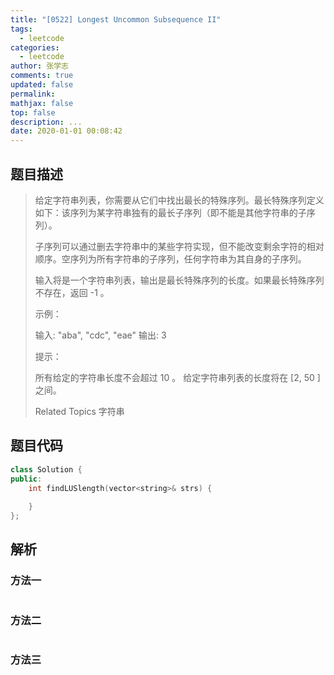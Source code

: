 ```yaml
---
title: "[0522] Longest Uncommon Subsequence II"
tags:
  - leetcode
categories:
  - leetcode
author: 张学志
comments: true
updated: false
permalink:
mathjax: false
top: false
description: ...
date: 2020-01-01 00:08:42
---
```


## 题目描述

> 给定字符串列表，你需要从它们中找出最长的特殊序列。最长特殊序列定义如下：该序列为某字符串独有的最长子序列（即不能是其他字符串的子序列）。 
> 
> 子序列可以通过删去字符串中的某些字符实现，但不能改变剩余字符的相对顺序。空序列为所有字符串的子序列，任何字符串为其自身的子序列。 
> 
> 输入将是一个字符串列表，输出是最长特殊序列的长度。如果最长特殊序列不存在，返回 -1 。 
> 
> 
> 
> 示例： 
> 
> 输入: "aba", "cdc", "eae"
> 输出: 3
> 
> 
> 
> 
> 提示： 
> 
> 
> 所有给定的字符串长度不会超过 10 。 
> 给定字符串列表的长度将在 [2, 50 ] 之间。 
> 
> 
> 
> Related Topics 字符串

## 题目代码

```cpp
class Solution {
public:
    int findLUSlength(vector<string>& strs) {
        
    }
};
```

## 解析

### 方法一

```cpp

```

### 方法二

```cpp

```

### 方法三

```cpp

```

